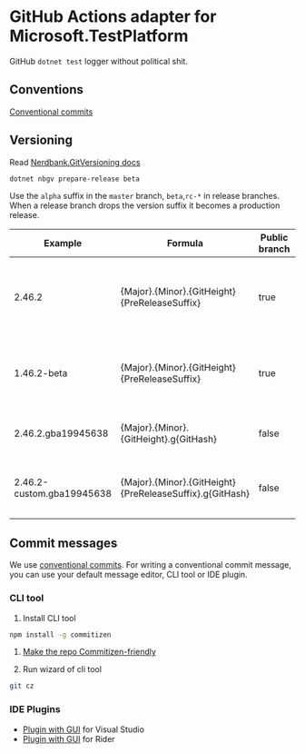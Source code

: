 # GitHub Actions adapter for Microsoft.TestPlatform

GitHub `dotnet test` logger without political shit.

## Conventions

[Conventional commits](https://www.conventionalcommits.org/en/v1.0.0/)

## Versioning

Read [Nerdbank.GitVersioning docs](https://github.com/dotnet/Nerdbank.GitVersioning/blob/master/doc/nbgv-cli.md)  

```bash
dotnet nbgv prepare-release beta
```

Use the `alpha` suffix in the `master` branch, `beta`,`rc-*` in release branches. When a release branch drops the version suffix it becomes a production release.


| Example                   | Formula                                                  | Public branch | Prerelease suffix | Example explanation                                                   |
| ------------------------- | -------------------------------------------------------- | ------------- | ----------------- | --------------------------------------------------------------------- |
| 2.46.2                    | {Major}.{Minor}.{GitHeight}{PreReleaseSuffix}            | true          | null              | public branch `master`, version.json without any `-prerelease` suffix |
| 1.46.2-beta               | {Major}.{Minor}.{GitHeight}{PreReleaseSuffix}            | true          | `-beta`           | public branch `release/v1.4`, version.json with `-beta` suffix        |
| 2.46.2.gba19945638        | {Major}.{Minor}.{GitHeight}.g{GitHash}                   | false         | null              | non-public branch `feat1`, version.json without suffix                |
| 2.46.2-custom.gba19945638 | {Major}.{Minor}.{GitHeight}{PreReleaseSuffix}.g{GitHash} | false         | `-custom`         | non-public branch `feat1`,  version.json with `-custom` suffix        |


## Commit messages

We use [conventional commits](https://www.conventionalcommits.org). For writing a conventional commit message, you can use
your default message editor, CLI tool or IDE plugin.

### CLI tool

1. Install CLI tool
  
  ```bash
  npm install -g commitizen
  ```

1. [Make the repo Commitizen-friendly](https://github.com/commitizen/cz-cli#making-your-repo-commitizen-friendly)

1. Run wizard of cli tool

  ```bash
  git cz
  ```

### IDE Plugins

* [Plugin with GUI](https://marketplace.visualstudio.com/items?itemName=mrluje.vs-commitizen) for Visual Studio
* [Plugin with GUI](https://plugins.jetbrains.com/plugin/9861-git-commit-template) for Rider